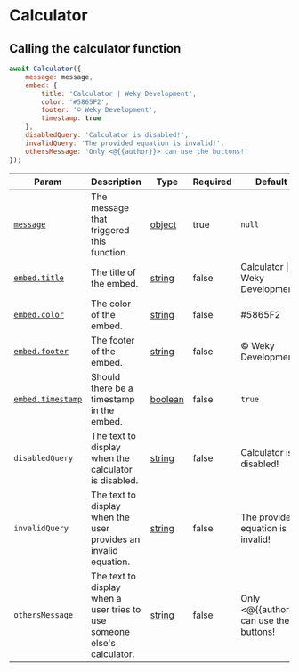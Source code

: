 # Calculator

## Calling the calculator function

```javascript
await Calculator({
    message: message,
    embed: {
        title: 'Calculator | Weky Development',
        color: '#5865F2',
        footer: '©️ Weky Development',
        timestamp: true
    },
    disabledQuery: 'Calculator is disabled!',
    invalidQuery: 'The provided equation is invalid!',
    othersMessage: 'Only <@{{author}}> can use the buttons!'
});

```

<table><thead><tr><th>Param </th><th>Description</th><th>Type</th><th data-type="checkbox">Required</th><th>Default</th></tr></thead><tbody><tr><td><a href="https://discord.js.org/#/docs/main/stable/class/Message"><code>message</code></a></td><td>The message that triggered this function.</td><td><a href="https://developer.mozilla.org/en-US/docs/Web/JavaScript/Reference/Global_Objects/Object">object</a></td><td>true</td><td><code>null</code></td></tr><tr><td><a href="https://discord.js.org/#/docs/main/stable/class/MessageEmbed?scrollTo=title"><code>embed.title</code></a></td><td>The title of the embed.</td><td><a href="https://developer.mozilla.org/en-US/docs/Web/JavaScript/Reference/Global_Objects/String">string</a></td><td>false</td><td>Calculator | Weky Development</td></tr><tr><td><a href="https://discord.js.org/#/docs/main/stable/class/MessageEmbed?scrollTo=color"><code>embed.color</code></a></td><td>The color of the embed.</td><td><a href="https://developer.mozilla.org/en-US/docs/Web/JavaScript/Reference/Global_Objects/String">string</a></td><td>false</td><td>#5865F2</td></tr><tr><td><a href="https://discord.js.org/#/docs/main/stable/class/MessageEmbed?scrollTo=footer"><code>embed.footer</code></a></td><td>The footer of the embed.</td><td><a href="https://developer.mozilla.org/en-US/docs/Web/JavaScript/Reference/Global_Objects/String">string</a></td><td>false</td><td>©️ Weky Development</td></tr><tr><td><a href="https://discord.js.org/#/docs/main/stable/class/MessageEmbed?scrollTo=timestamp"><code>embed.timestamp</code></a></td><td>Should there be a timestamp in the embed.</td><td><a href="https://developer.mozilla.org/en-US/docs/Web/JavaScript/Reference/Global_Objects/Boolean">boolean</a></td><td>false</td><td><code>true</code></td></tr><tr><td><code>disabledQuery</code></td><td>The text to display when the calculator is disabled.</td><td><a href="https://developer.mozilla.org/en-US/docs/Web/JavaScript/Reference/Global_Objects/String">string</a></td><td>false</td><td>Calculator is disabled!</td></tr><tr><td><code>invalidQuery</code></td><td>The text to display when the user provides an invalid equation.</td><td><a href="https://developer.mozilla.org/en-US/docs/Web/JavaScript/Reference/Global_Objects/String">string</a></td><td>false</td><td>The provided equation is invalid!</td></tr><tr><td><code>othersMessage</code></td><td>The text to display when a user tries to use someone else's calculator.</td><td><a href="https://developer.mozilla.org/en-US/docs/Web/JavaScript/Reference/Global_Objects/String">string</a></td><td>false</td><td>Only &#x3C;@{{author}}> can use the buttons!</td></tr></tbody></table>

